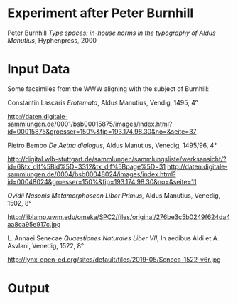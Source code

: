 # Experiment after Peter Burnhill

Peter Burnhill *Type spaces: in-house norms in the typography of Aldus Manutius*, Hyphenpress, 2000

# Input Data

Some facsimiles from the WWW aligning with the subject of Burnhill:

Constantin Lascaris *Erotemata*, Aldus Manutius, Vendig, 1495, 4°

http://daten.digitale-sammlungen.de/0001/bsb00015875/images/index.html?id=00015875&groesser=150%&fip=193.174.98.30&no=&seite=37

Pietro Bembo *De Aetna dialogus*, Aldus Manutius, Venedig, 1495/96, 4°

http://digital.wlb-stuttgart.de/sammlungen/sammlungsliste/werksansicht/?id=6&tx_dlf%5Bid%5D=3312&tx_dlf%5Bpage%5D=31 
http://daten.digitale-sammlungen.de/0004/bsb00048024/images/index.html?id=00048024&groesser=150%&fip=193.174.98.30&no=&seite=11

*Ovidii Nasonis Metamorphoseon Liber Primus*, Aldus Manutius, Venedig, 1502, 8°

http://liblamp.uwm.edu/omeka/SPC2/files/original/276be3c5b0249f624da4aa8ca95e917c.jpg

L. Annaei Senecae *Quaestiones Naturales Liber VII*, In aedibus Aldi et A. Asvlani, Venedig, 1522, 8°

http://lynx-open-ed.org/sites/default/files/2019-05/Seneca-1522-v6r.jpg

# Output
